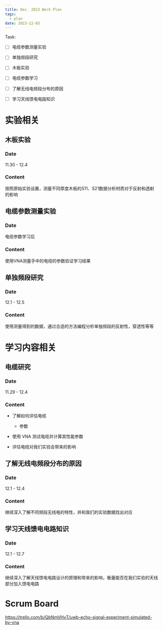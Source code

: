 ```yaml
---
title: Dec. 2023 Work Plan
tags:
  - plan
date: 2023-12-03
---
```


Task:

- [ ] 电缆参数测量实验
- [ ] 单独频段研究
- [ ] 木板实验
- [ ] 电缆参数学习
- [ ] 了解无线电频段分布的原因
- [ ] 学习天线馈电电路知识


# 实验相关

## 木板实验

### Date

11.30 - 12.4
### Content

按照原始实验设置，测量不同厚度木板的S11、S21数据分析材质对于反射和透射的影响

## 电缆参数测量实验

### Date

电缆参数学习后
### Content

使用VNA测量手中的电缆的参数验证学习结果

## 单独频段研究

### Date

12.1 - 12.5
### Content

使用测量得到的数据，通过合适的方法编程分析单独频段的反射性，穿透性等等

# 学习内容相关

## 电缆研究

### Date

11.29 - 12.4
### Content

* 了解如何评估电缆

	* 参数

* 使用 VNA 测试电缆并计算其性能参数

* 评估电缆对我们实验会带来的影响

## 了解无线电频段分布的原因

### Date

12.1 - 12.4

### Content

继续深入了解不同频段无线电的特性，并和我们的实验数据找出对应

## 学习天线馈电电路知识

### Date

12.1 - 12.7

### Content

继续深入了解天线馈电电路设计的原理和带来的影响，衡量能否在我们实验的天线部分加入馈电电路


# Scrum Board

https://trello.com/b/QbNmVHvT/uwb-echo-signal-experiment-simulated-by-vna